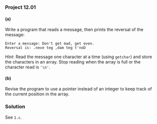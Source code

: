 ### Project 12.01
#### (a)
Write a program that reads a message, then prints the reversal of the message:

```
Enter a message: Don't get mad, get even.
Reversal is: .neve teg ,dam teg t'noD
```

*Hint*: Read the message one character at a time (using `getchar`) and store the
characters in an array. Stop reading when the array is full or the character
read is `'\n'`.

#### (b)
Revise the program to use a pointer instead of an integer to keep track of the
current position in the array.

### Solution
See `1.c`.
